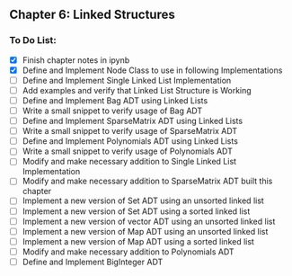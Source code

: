 ## Chapter 6: Linked Structures

### To Do List:

- [X] Finish chapter notes in ipynb
- [X] Define and Implement Node Class to use in following Implementations
- [ ] Define and Implement Single Linked List Implementation
- [ ] Add examples and verify that Linked List Structure is Working
- [ ] Define and Implement Bag ADT using Linked Lists
- [ ] Write a small snippet to verify usage of Bag ADT
- [ ] Define and Implement SparseMatrix ADT using Linked Lists
- [ ] Write a small snippet to verify usage of SparseMatrix ADT
- [ ] Define and Implement Polynomials ADT using Linked Lists
- [ ] Write a small snippet to verify usage of Polynomials ADT
- [ ] Modify and make necessary addition to Single Linked List Implementation
- [ ] Modify and make necessary addition to SparseMatrix ADT built this chapter
- [ ] Implement a new version of Set ADT using an unsorted linked list
- [ ] Implement a new version of Set ADT using a sorted linked list
- [ ] Implement a new version of vector ADT using an unsorted linked list
- [ ] Implement a new version of Map ADT using an unsorted linked list
- [ ] Implement a new version of Map ADT using a sorted linked list
- [ ] Modify and make necessary addition to Polynomials ADT
- [ ] Define and Implement BigInteger ADT

